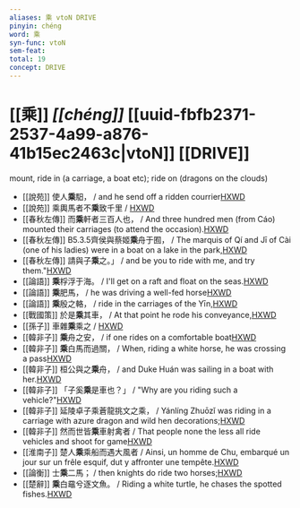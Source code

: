 ```yaml
---
aliases: 乘 vtoN DRIVE
pinyin: chéng
word: 乘
syn-func: vtoN
sem-feat: 
total: 19
concept: DRIVE 
---
```

# [[乘]] *[[chéng]]*  [[uuid-fbfb2371-2537-4a99-a876-41b15ec2463c|vtoN]] [[DRIVE]]
mount, ride in (a carriage, a boat etc); ride on (dragons on the clouds)
 - [[說苑]] 使人**乘**馹， / and he send off a ridden courrier[HXWD](https://hxwd.org/textview.html?location=CH1a0907_CHANT_001-31a.7)
 - [[說苑]] 乘輿馬者不**乘**致千里 / [HXWD](https://hxwd.org/textview.html?location=CH1a0907_CHANT_016-21a.5)
 - [[春秋左傳]] 而**乘**軒者三百人也， / And three hundred men (from Cáo) mounted their carriages (to attend the occasion).[HXWD](https://hxwd.org/textview.html?location=KR1e0001_tls_005-476a.18)
 - [[春秋左傳]] B5.3.5齊侯與蔡姬**乘**舟于囿， / The marquis of Qí and Jī of Cài (one of his ladies) were in a boat on a lake in the park,[HXWD](https://hxwd.org/textview.html?location=KR1e0001_tls_005-47a.2)
 - [[春秋左傳]] 請與子**乘**之。」 / and be you to ride with me, and try them."[HXWD](https://hxwd.org/textview.html?location=KR1e0001_tls_012-101a.8)
 - [[論語]] **乘**桴浮于海。 / I'll get on a raft and float on the seas.[HXWD](https://hxwd.org/textview.html?location=KR1h0004_tls_005-7a.4)
 - [[論語]] **乘**肥馬， / he was driving a well-fed horse[HXWD](https://hxwd.org/textview.html?location=KR1h0004_tls_006-8a.4)
 - [[論語]] **乘**殷之輅， / ride in the carriages of the Yīn,[HXWD](https://hxwd.org/textview.html?location=KR1h0004_tls_015-11a.5)
 - [[戰國策]] 於是**乘**其車， / At that point he rode his conveyance,[HXWD](https://hxwd.org/textview.html?location=KR2e0003_tls_148-2a.21)
 - [[孫子]] 車雜**乘**乘之 / [HXWD](https://hxwd.org/textview.html?location=KR3b0003_tls_002-5a.10)
 - [[韓非子]] **乘**舟之安， / if one rides on a comfortable boat[HXWD](https://hxwd.org/textview.html?location=KR3c0005_tls_014-61a.4)
 - [[韓非子]] **乘**白馬而過關， / When, riding a white horse, he was crossing a pass[HXWD](https://hxwd.org/textview.html?location=KR3c0005_tls_032-39a.8)
 - [[韓非子]] 桓公與之**乘**舟， / and Duke Huán was sailing in a boat with her.[HXWD](https://hxwd.org/textview.html?location=KR3c0005_tls_032-71a.3)
 - [[韓非子]] 「子奚**乘**是車也？」 / "Why are you riding such a vehicle?"[HXWD](https://hxwd.org/textview.html?location=KR3c0005_tls_033-20a.8)
 - [[韓非子]] 延陵卓子乘蒼龍挑文之乘， / Yánlíng Zhuōzǐ was riding in a carriage with azure dragon and wild hen decorations;[HXWD](https://hxwd.org/textview.html?location=KR3c0005_tls_035-88a.2)
 - [[韓非子]] 然而世皆**乘**車射禽者 / That people none the less all ride vehicles and shoot for game[HXWD](https://hxwd.org/textview.html?location=KR3c0005_tls_050-33a.9)
 - [[淮南子]] 楚人**乘**乘船而遇大風者 / Ainsi, un homme de Chu, embarqué un jour sur un frêle esquif, dut y affronter une tempête.[HXWD](https://hxwd.org/textview.html?location=KR3j0010_tls_013-30a.6)
 - [[論衡]] 士**乘**二馬； / then knights do ride two horses;[HXWD](https://hxwd.org/textview.html?location=KR3j0080_tls_028-55a.9)
 - [[楚辭]] **乘**白黿兮逐文魚。 / Riding a white turtle, he chases the spotted fishes.[HXWD](https://hxwd.org/textview.html?location=KR4a0001_tls_002-16a.13)